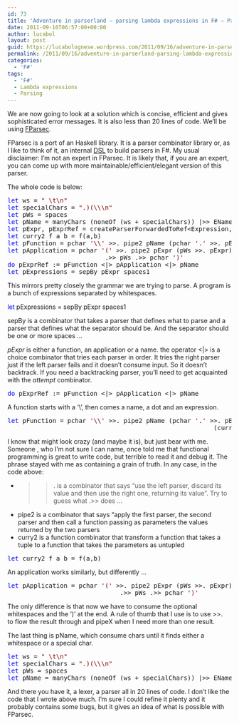 ```yaml
---
id: 73
title: 'Adventure in parserland – parsing lambda expressions in F# – Part V'
date: 2011-09-16T06:57:00+00:00
author: lucabol
layout: post
guid: https://lucabolognese.wordpress.com/2011/09/16/adventure-in-parserland-parsing-lambda-expressions-in-f-part-v/
permalink: /2011/09/16/adventure-in-parserland-parsing-lambda-expressions-in-f-part-v/
categories:
  - 'F#'
tags:
  - 'F#'
  - Lambda expressions
  - Parsing
---
```

We are now going to look at a solution which is concise, efficient and gives sophisticated error messages. It is also less than 20 lines of code. We’ll be using [FParsec](http://www.quanttec.com/fparsec/).

FParsec is a port of an Haskell library. It is a parser combinator library or, as I like to think of it, an internal [DSL](http://www.google.co.uk/url?sa=t&source=web&cd=1&ved=0CC0QFjAA&url=http%3A%2F%2Fen.wikipedia.org%2Fwiki%2FDomain-specific_language&ei=2uInTsvgG4LDhAfxrIzvCQ&usg=AFQjCNFeEXnlId4QmC-faKR_2dF1paxZMA&sig2=aCu7doIcVL0yFVlg3uA-pA) to build parsers in F#. My usual disclaimer: I’m not an expert in FParsec. It is likely that, if you are an expert, you can come up with more maintainable/efficient/elegant version of this parser.

The whole code is below:

<pre class="code"><span style="color:blue;">let </span>ws = <span style="color:maroon;">" \t\n"
</span><span style="color:blue;">let </span>specialChars = <span style="color:maroon;">".)(\\\n"
</span><span style="color:blue;">let </span>pWs = spaces
<span style="color:blue;">let </span>pName = manyChars (noneOf (ws + specialChars)) |&gt;&gt; EName
<span style="color:blue;">let </span>pExpr, pExprRef = createParserForwardedToRef&lt;Expression, Unit&gt;()
<span style="color:blue;">let </span>curry2 f a b = f(a,b)
<span style="color:blue;">let </span>pFunction = pchar <span style="color:maroon;">'\\' </span>&gt;&gt;. pipe2 pName (pchar <span style="color:maroon;">'.' </span>&gt;&gt;. pExpr) (curry2 Function)
<span style="color:blue;">let </span>pApplication = pchar <span style="color:maroon;">'(' </span>&gt;&gt;. pipe2 pExpr (pWs &gt;&gt;. pExpr) (curry2 Application)
                          .&gt;&gt; pWs .&gt;&gt; pchar <span style="color:maroon;">')'
</span><span style="color:blue;">do </span>pExprRef := pFunction &lt;|&gt; pApplication &lt;|&gt; pName
<span style="color:blue;">let </span>pExpressions = sepBy pExpr spaces1</pre>



This mirrors pretty closely the grammar we are trying to parse. A program is a bunch of expressions separated by whitespaces.

<span style="color:blue;">let </span>pExpressions = sepBy pExpr spaces1



sepBy is a combinator that takes a parser that defines what to parse and a parser that defines what the separator should be. And the separator should be one or more spaces …

_pExpr_ is either a function, an application or a name. the operator <|> is a choice combinator that tries each parser in order. It tries the right parser just if the left parser fails and it doesn’t consume input. So it doesn’t backtrack. If you need a backtracking parser, you’ll need to get acquainted with the _attempt_ combinator.

<pre class="code"><span style="color:blue;">do </span>pExprRef := pFunction &lt;|&gt; pApplication &lt;|&gt; pName</pre>

A function starts with a ‘\’, then comes a name, a dot and an expression. 

<pre class="code"><span style="color:blue;">let </span>pFunction = pchar <span style="color:maroon;">'\\' </span>&gt;&gt;. pipe2 pName (pchar <span style="color:maroon;">'.' </span>&gt;&gt;. pExpr)<br />                                                       (curry2 Function)</pre>

I know that might look crazy (and maybe it is), but just bear with me. Someone , who I’m not sure I can name, once told me that functional programming is great to write code, but terrible to read it and debug it. The phrase stayed with me as containing a grain of truth. In any case, in the code above:

  * >>. is a combinator that says “use the left parser, discard its value and then use the right one, returning its value”. Try to guess what .>> does … 
  * pipe2 is a combinator that says “apply the first parser, the second parser and then call a function passing as parameters the values returned by the two parsers 
  * curry2 is a function combinator that transform a function that takes a tuple to a function that takes the parameters as untupled 

<pre class="code"><span style="color:blue;">let </span>curry2 f a b = f(a,b)</pre>

An application works similarly, but differently …

<pre class="code"><span style="color:blue;">let </span>pApplication = pchar <span style="color:maroon;">'(' </span>&gt;&gt;. pipe2 pExpr (pWs &gt;&gt;. pExpr) (curry2 Application)
                              .&gt;&gt; pWs .&gt;&gt; pchar <span style="color:maroon;">')'</span></pre>



The only difference is that now we have to consume the optional whitespaces and the ‘)’ at the end. A rule of thumb that I use is to use >>.&#160; to flow the result through and pipeX when I need more than one result.

The last thing is pName, which consume chars until it finds either a whitespace or a special char.

<pre class="code"><span style="color:blue;">let </span>ws = <span style="color:maroon;">" \t\n"
</span><span style="color:blue;">let </span>specialChars = <span style="color:maroon;">".)(\\\n"
</span><span style="color:blue;">let </span>pWs = spaces
<span style="color:blue;">let </span>pName = manyChars (noneOf (ws + specialChars)) |&gt;&gt; EName</pre>



And there you have it, a lexer, a parser all in 20 lines of code. I don’t like the code that I wrote above much. I’m sure I could refine it plenty and it probably contains some bugs, but it gives an idea of what is possible with FParsec.